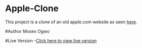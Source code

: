 # Apple-Clone
This project is a clone of an old apple.com website as seen [here](https://web.archive.org/web/20140301004610/http://www.apple.com/).

#Author
Moses Ogwo

#Live Version
-[Click here to view live version](https://raw.githack.com/mosesogwo/Apple-Clone/development/index.html)